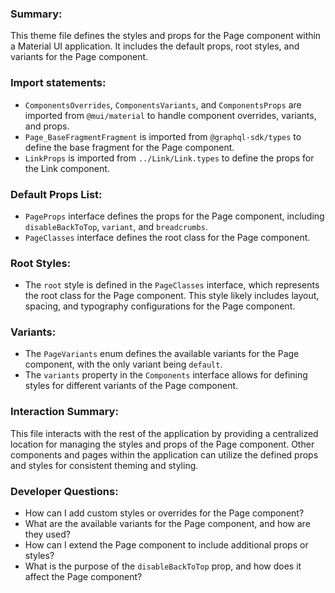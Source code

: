 ### Summary:
This theme file defines the styles and props for the Page component within a Material UI application. It includes the default props, root styles, and variants for the Page component.

### Import statements:
- `ComponentsOverrides`, `ComponentsVariants`, and `ComponentsProps` are imported from `@mui/material` to handle component overrides, variants, and props.
- `Page_BaseFragmentFragment` is imported from `@graphql-sdk/types` to define the base fragment for the Page component.
- `LinkProps` is imported from `../Link/Link.types` to define the props for the Link component.

### Default Props List:
- `PageProps` interface defines the props for the Page component, including `disableBackToTop`, `variant`, and `breadcrumbs`.
- `PageClasses` interface defines the root class for the Page component.

### Root Styles:
- The `root` style is defined in the `PageClasses` interface, which represents the root class for the Page component. This style likely includes layout, spacing, and typography configurations for the Page component.

### Variants:
- The `PageVariants` enum defines the available variants for the Page component, with the only variant being `default`.
- The `variants` property in the `Components` interface allows for defining styles for different variants of the Page component.

### Interaction Summary:
This file interacts with the rest of the application by providing a centralized location for managing the styles and props of the Page component. Other components and pages within the application can utilize the defined props and styles for consistent theming and styling.

### Developer Questions:
- How can I add custom styles or overrides for the Page component?
- What are the available variants for the Page component, and how are they used?
- How can I extend the Page component to include additional props or styles?
- What is the purpose of the `disableBackToTop` prop, and how does it affect the Page component?